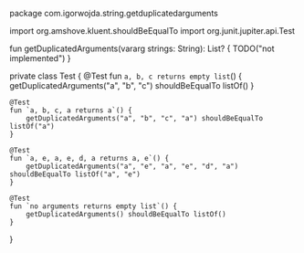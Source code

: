 package com.igorwojda.string.getduplicatedarguments

import org.amshove.kluent.shouldBeEqualTo
import org.junit.jupiter.api.Test

fun getDuplicatedArguments(vararg strings: String): List<String>? {
    TODO("not implemented")
}

private class Test {
    @Test
    fun `a, b, c returns empty list`() {
        getDuplicatedArguments("a", "b", "c") shouldBeEqualTo listOf()
    }

    @Test
    fun `a, b, c, a returns a`() {
        getDuplicatedArguments("a", "b", "c", "a") shouldBeEqualTo listOf("a")
    }

    @Test
    fun `a, e, a, e, d, a returns a, e`() {
        getDuplicatedArguments("a", "e", "a", "e", "d", "a") shouldBeEqualTo listOf("a", "e")
    }

    @Test
    fun `no arguments returns empty list`() {
        getDuplicatedArguments() shouldBeEqualTo listOf()
    }
}